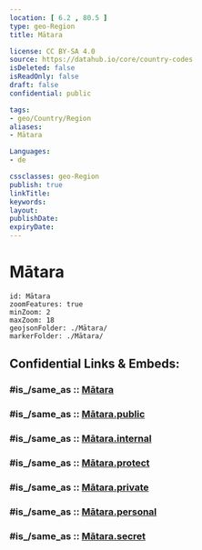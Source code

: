```yaml
---
location: [ 6.2 , 80.5 ] 
type: geo-Region
title: Mātara

license: CC BY-SA 4.0
source: https://datahub.io/core/country-codes
isDeleted: false
isReadOnly: false
draft: false
confidential: public

tags:
- geo/Country/Region
aliases:
- Mātara

Languages:
- de

cssclasses: geo-Region
publish: true
linkTitle: 
keywords: 
layout: 
publishDate: 
expiryDate: 
---
```


# Mātara

```leaflet
id: Mātara
zoomFeatures: true 
minZoom: 2 
maxZoom: 18
geojsonFolder: ./Mātara/
markerFolder: ./Mātara/
```


## Confidential Links & Embeds: 

### #is_/same_as :: [Mātara](/_Standards/Earth/Continent/Asia/Asia~South/Sri_Lanka/Districts~Sri_Lanka/Mātara.md) 

### #is_/same_as :: [Mātara.public](/_public/Earth/Continent/Asia/Asia~South/Sri_Lanka/Districts~Sri_Lanka/Mātara.public.md) 

### #is_/same_as :: [Mātara.internal](/_internal/Earth/Continent/Asia/Asia~South/Sri_Lanka/Districts~Sri_Lanka/Mātara.internal.md) 

### #is_/same_as :: [Mātara.protect](/_protect/Earth/Continent/Asia/Asia~South/Sri_Lanka/Districts~Sri_Lanka/Mātara.protect.md) 

### #is_/same_as :: [Mātara.private](/_private/Earth/Continent/Asia/Asia~South/Sri_Lanka/Districts~Sri_Lanka/Mātara.private.md) 

### #is_/same_as :: [Mātara.personal](/_personal/Earth/Continent/Asia/Asia~South/Sri_Lanka/Districts~Sri_Lanka/Mātara.personal.md) 

### #is_/same_as :: [Mātara.secret](/_secret/Earth/Continent/Asia/Asia~South/Sri_Lanka/Districts~Sri_Lanka/Mātara.secret.md)

